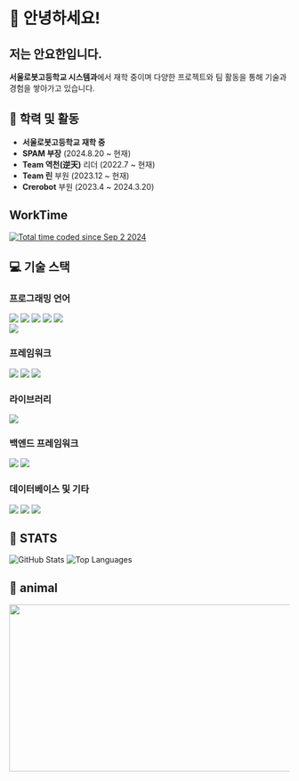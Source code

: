 # 👋 안녕하세요! 
## 저는 안요한입니다.

**서울로봇고등학교 시스템과**에서 재학 중이며 다양한 프로젝트와 팀 활동을 통해 기술과 경험을 쌓아가고 있습니다.

## 🏫 학력 및 활동
- **서울로봇고등학교 재학 중**
- **SPAM 부장** (2024.8.20 ~ 현재)
- **Team 역천(逆天)** 리더 (2022.7 ~ 현재)
- **Team 린** 부원 (2023.12 ~ 현재)
- **Crerobot** 부원 (2023.4 ~ 2024.3.20)

## WorkTime
<a href="https://wakatime.com/@f1193f09-c0f6-4614-980f-2ac42ee154c3"><img src="https://wakatime.com/badge/user/f1193f09-c0f6-4614-980f-2ac42ee154c3.svg" alt="Total time coded since Sep 2 2024" /></a>
## 💻 기술 스택
### 프로그래밍 언어
<a href="#"><img src="https://img.shields.io/badge/Dart-0175C2?style=flat-square&logo=Dart&logoColor=white"/></a>
<a href="#"><img src="https://img.shields.io/badge/Python-3776AB?style=flat-square&logo=Python&logoColor=white"/></a>
<a href="#"><img src="https://img.shields.io/badge/JavaScript-F7DF1E?style=flat-square&logo=JavaScript&logoColor=black"/></a>
<a href="#"><img src="https://img.shields.io/badge/R-276DC3?style=flat-square&logo=R&logoColor=white"/></a>
<a href="#"><img src="https://img.shields.io/badge/Go-00ADD8?style=flat-square&logo=Go&logoColor=white"/></a>
<br>
<img src="https://img.shields.io/badge/CSS-1572B6?style=flat-square&logo=css3&logoColor=white"/>
### 프레임워크
<a href="#"><img src="https://img.shields.io/badge/Flutter-02569B?style=flat-square&logo=Flutter&logoColor=white"/></a>
<a href="#"><img src="https://img.shields.io/badge/React-61DAFB?style=flat-square&logo=React&logoColor=black"/></a>
<a href="#"><img src="https://img.shields.io/badge/Svelte-FF3E00?style=flat-square&logo=Svelte&logoColor=white"/></a>
### 라이브러리
<a href="#"><img src="https://img.shields.io/badge/TensorFlow-FF6F00?style=flat-square&logo=TensorFlow&logoColor=white"/></a>
### 백엔드 프레임워크
<a href="#"><img src="https://img.shields.io/badge/Flask-000000?style=flat-square&logo=Flask&logoColor=white"/></a>
<a href="#"><img src="https://img.shields.io/badge/Django-092E20?style=flat-square&logo=Django&logoColor=white"/></a>
### 데이터베이스 및 기타
<a href="#"><img src="https://img.shields.io/badge/MySQL-4479A1?style=flat-square&logo=MySQL&logoColor=white"/></a>
<a href="#"><img src="https://img.shields.io/badge/Firebase-FFCA28?style=flat-square&logo=Firebase&logoColor=black"/></a>
<a href="#"><img src="https://img.shields.io/badge/Rest.js-000000?style=flat-square&logo=Node.js&logoColor=white"/></a>


## 🌟 STATS
<img src="https://github-readme-stats.vercel.app/api?username=uncroos&show_icons=true&theme=radical" alt="GitHub Stats"/>
<img src="https://github-readme-stats.vercel.app/api/top-langs/?username=uncroos&layout=compact&theme=dark" alt="Top Languages"/>


## 🐣 animal
<a href="https://github.com/devxb/gitanimals"> <img src="https://render.gitanimals.org/farms/uncroos" width="600" height="300"/></a>


